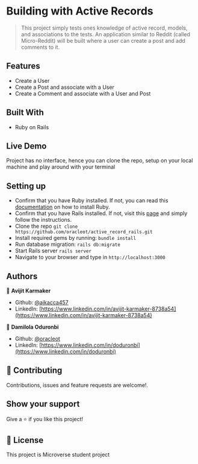 # Building with Active Records

> This project simply tests ones knowledge of active record, models, and associations to the tests. An application similar to Reddit (called Micro-Reddit) will be built where a user can create a post and add comments to it.

## Features

- Create a User
- Create a Post and associate with a User
- Create a Comment and associate with a User and Post


## Built With

- Ruby on Rails

## Live Demo

Project has no interface, hence you can clone the repo, setup on your local machine and play around with your terminal

## Setting up

- Confirm that you have Ruby installed. If not, you can read this [documentation](https://www.ruby-lang.org/en/documentation/installation/) on how to install Ruby.
- Confirm that you have Rails installed. If not, visit this [page](https://www.theodinproject.com/courses/ruby-on-rails/lessons/your-first-rails-application-ruby-on-rails) and simply follow the instructions.
- Clone the repo `git clone https://github.com/oracleot/active_record_rails.git`
- Install required gems by running: `bundle install`
- Run database migration: `rails db:migrate`
- Start Rails server `rails server`
- Navigate to your browser and type in `http://localhost:3000`

## Authors

👤 **Avijit Karmaker**

- Github: [@ajkacca457](https://github.com/ajkacca457)
- LinkedIn: [https://www.linkedin.com/in/avijit-karmaker-8738a54](https://www.linkedin.com/in/avijit-karmaker-8738a54)

👤 **Damilola Oduronbi**

- Github: [@oracleot](https://github.com/oracleot)
- LinkedIn: [https://www.linkedin.com/in/doduronbi](https://www.linkedin.com/in/doduronbi)


## 🤝 Contributing

Contributions, issues and feature requests are welcome!.


## Show your support

Give a ⭐️ if you like this project!


## 📝 License

This project is Microverse student project
